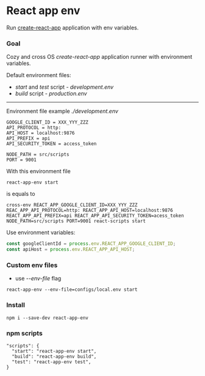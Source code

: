 # React app env

Run [create-react-app](https://github.com/facebookincubator/create-react-app) application with env variables.

### Goal

Cozy and cross OS *create-react-app* application runner with environment variables.

Default environment files:

* *start* and *test* script - *development.env*
* *build* script - *production.env*

---

Environment file example *./development.env*

```
GOOGLE_CLIENT_ID = XXX_YYY_ZZZ
API_PROTOCOL = http:
API_HOST = localhost:9876
API_PREFIX = api
API_SECURITY_TOKEN = access_token

NODE_PATH = src/scripts
PORT = 9001
```

With this environment file
```
react-app-env start
```

is equals to

```
cross-env REACT_APP_GOOGLE_CLIENT_ID=XXX_YYY_ZZZ REAC_APP_API_PROTOCOL=http: REACT_APP_API_HOST=localhost:9876 REACT_APP_API_PREFIX=api REACT_APP_API_SECURITY_TOKEN=acess_token NODE_PATH=src/scripts PORT=9001 react-scripts start
```

Use environment variables:

```js
const googleClientId = process.env.REACT_APP_GOOGLE_CLIENT_ID;
const apiHost = process.env.REACT_APP_API_HOST;
```

### Custom env files

* use *--env-file* flag

```
react-app-env --env-file=configs/local.env start
```


### Install

```
npm i --save-dev react-app-env
```

### npm scripts

```
"scripts": {
  "start": "react-app-env start",
  "build": "react-app-env build",
  "test": "react-app-env test",
}
```
